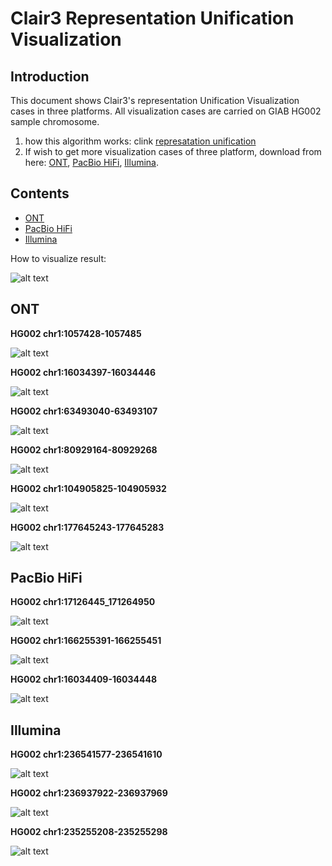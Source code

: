 # Clair3 Representation Unification Visualization

## Introduction

This document shows Clair3's representation Unification Visualization cases in three platforms.  All visualization cases are carried on GIAB HG002 sample chromosome. 

1. how this algorithm works: clink [represatation unification](representation_unification.md)
2. If wish to get more visualization cases of three platform, download from here: [ONT](http://www.bio8.cs.hku.hk/clair3/visualization/representation_unification/ont.tar.gz), [PacBio HiFi](http://www.bio8.cs.hku.hk/clair3/visualization/representation_unification/pacbio_hifi.tar.gz), [Illumina](http://www.bio8.cs.hku.hk/clair3/visualization/representation_unification/illumina.tar.gz). 

## Contents

- [ONT](#ONT)
- [PacBio HiFi](##pacbio-hifi)
- [Illumina](#Illumina)

How to visualize result:

![alt text](http://www.bio8.cs.hku.hk/clair3/visualization/representation_unification/represatation_unification_demo.png)

##  ONT

**HG002 chr1:1057428-1057485**

![alt text](http://www.bio8.cs.hku.hk/clair3/visualization/representation_unification/ont_HG002-chr1:1057428-1057485.png)

**HG002 chr1:16034397-16034446**

![alt text](http://www.bio8.cs.hku.hk/clair3/visualization/representation_unification/ont_HG002-chr1:16034397-16034446.png)

**HG002 chr1:63493040-63493107**

![alt text](http://www.bio8.cs.hku.hk/clair3/visualization/representation_unification/ont_HG002-chr1:63493040-63493107.png)

**HG002 chr1:80929164-80929268**

![alt text](http://www.bio8.cs.hku.hk/clair3/visualization/representation_unification/ont_HG002-chr1:80929164-80929268.png)

**HG002 chr1:104905825-104905932**

![alt text](http://www.bio8.cs.hku.hk/clair3/visualization/representation_unification/ont_HG002-chr1:104905825-104905932.png)

**HG002 chr1:177645243-177645283**

![alt text](http://www.bio8.cs.hku.hk/clair3/visualization/representation_unification/ont_HG002-chr1:177645243-177645283.png)

## PacBio HiFi

**HG002 chr1:17126445_171264950**

![alt text](http://www.bio8.cs.hku.hk/clair3/visualization/representation_unification/pb_HG002-chr1:17126445_171264950.png)

**HG002 chr1:166255391-166255451**

![alt text](http://www.bio8.cs.hku.hk/clair3/visualization/representation_unification/pb_HG002-chr1:166255391-166255451.png)

**HG002 chr1:16034409-16034448**

![alt text](http://www.bio8.cs.hku.hk/clair3/visualization/representation_unification/pb_HG002-chr1:16034409-16034448.png)

## Illumina

**HG002 chr1:236541577-236541610**

![alt text](http://www.bio8.cs.hku.hk/clair3/visualization/representation_unification/illumina_chr1:236541577-236541610.png)

**HG002 chr1:236937922-236937969**

![alt text](http://www.bio8.cs.hku.hk/clair3/visualization/representation_unification/illumina_chr1:236937922-236937969.png)

**HG002 chr1:235255208-235255298**

![alt text](http://www.bio8.cs.hku.hk/clair3/visualization/representation_unification/ilumina_chr1:235255208-235255298.png)